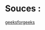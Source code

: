 # Souces :
[geeksforgeeks](https://www.geeksforgeeks.org/how-to-obtain-the-connection-information-programmatically-in-android/)
